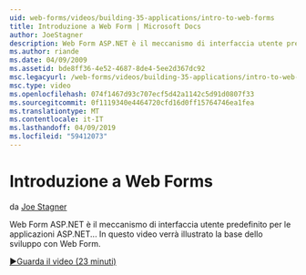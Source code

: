 ```yaml
---
uid: web-forms/videos/building-35-applications/intro-to-web-forms
title: Introduzione a Web Form | Microsoft Docs
author: JoeStagner
description: Web Form ASP.NET è il meccanismo di interfaccia utente predefinito per le applicazioni ASP.NET... In questo video verrà illustrato la base dello sviluppo con Web Form.
ms.author: riande
ms.date: 04/09/2009
ms.assetid: bde8ff36-4e52-4687-8de4-5ee2d367dc92
msc.legacyurl: /web-forms/videos/building-35-applications/intro-to-web-forms
msc.type: video
ms.openlocfilehash: 074f1467d93c707ecf5d42a1142c5d91d0807f33
ms.sourcegitcommit: 0f1119340e4464720cfd16d0ff15764746ea1fea
ms.translationtype: MT
ms.contentlocale: it-IT
ms.lasthandoff: 04/09/2019
ms.locfileid: "59412073"
---
```

# <a name="intro-to-web-forms"></a>Introduzione a Web Forms

da [Joe Stagner](https://github.com/JoeStagner)

Web Form ASP.NET è il meccanismo di interfaccia utente predefinito per le applicazioni ASP.NET... In questo video verrà illustrato la base dello sviluppo con Web Form.

[&#9654;Guarda il video (23 minuti)](https://channel9.msdn.com/Blogs/ASP-NET-Site-Videos/intro-to-web-forms)
